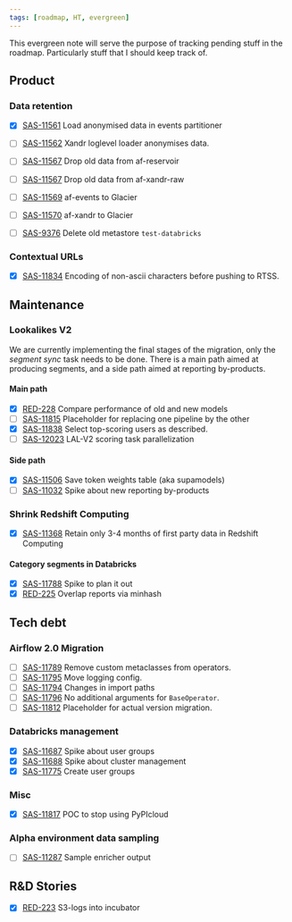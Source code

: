 ```yaml
---
tags: [roadmap, HT, evergreen]
---
```


This evergreen note will serve the purpose of tracking pending stuff in the roadmap. Particularly stuff that I should keep track of.


## Product
### Data retention
- [x] [SAS-11561](https://hybridtheory.atlassian.net/browse/SAS-11561) Load anonymised data in events partitioner
- [ ] [SAS-11562](https://hybridtheory.atlassian.net/browse/SAS-11562) Xandr loglevel loader anonymises data.
- [ ] [SAS-11567](https://hybridtheory.atlassian.net/browse/SAS-11567) Drop old data from af-reservoir
- [ ] [SAS-11567](https://hybridtheory.atlassian.net/browse/SAS-11567) Drop old data from af-xandr-raw
- [ ] [SAS-11569](https://hybridtheory.atlassian.net/browse/SAS-11569) af-events to Glacier
- [ ] [SAS-11570](https://hybridtheory.atlassian.net/browse/SAS-11570) af-xandr to Glacier

- [ ] [SAS-9376](https://hybridtheory.atlassian.net/browse/SAS-9376) Delete old metastore `test-databricks`

### Contextual URLs
- [x] [SAS-11834](https://hybridtheory.atlassian.net/browse/SAS-11834) Encoding of non-ascii characters before pushing to RTSS.

## Maintenance
### Lookalikes V2
We are currently implementing the final stages of the migration, only the _segment sync_ task needs to be done. There is a main path aimed at producing segments, and a side path aimed at reporting by-products.

#### Main path
- [x] [RED-228](https://hybridtheory.atlassian.net/browse/RED-228) Compare performance of old and new models
- [ ] [SAS-11815](https://hybridtheory.atlassian.net/browse/SAS-11815) Placeholder for replacing one pipeline by the other
- [x] [SAS-11838](https://hybridtheory.atlassian.net/browse/SAS-11838) Select top-scoring users as described.
- [ ] [SAS-12023](https://hybridtheory.atlassian.net/browse/SAS-12023) LAL-V2 scoring task parallelization

#### Side path
- [x] [SAS-11506](https://hybridtheory.atlassian.net/browse/SAS-11506) Save token weights table (aka supamodels)
- [ ] [SAS-11032](https://hybridtheory.atlassian.net/browse/SAS-11032) Spike about new reporting by-products

### Shrink Redshift Computing
- [x] [SAS-11368](https://hybridtheory.atlassian.net/browse/SAS-11368) Retain only 3-4 months of first party data in Redshift Computing
#### Category segments in Databricks
- [x] [SAS-11788](https://hybridtheory.atlassian.net/browse/SAS-11788) Spike to plan it out
- [x] [RED-225](https://hybridtheory.atlassian.net/browse/RED-225) Overlap reports via minhash

## Tech debt
### Airflow 2.0 Migration
- [ ] [SAS-11789](https://hybridtheory.atlassian.net/browse/SAS-11789) Remove custom metaclasses from operators.
- [ ] [SAS-11795](https://hybridtheory.atlassian.net/browse/SAS-11795) Move logging config.
- [ ] [SAS-11794](https://hybridtheory.atlassian.net/browse/SAS-11794) Changes in import paths
- [ ] [SAS-11796](https://hybridtheory.atlassian.net/browse/SAS-11796) No additional arguments for `BaseOperator`.
- [ ] [SAS-11812](https://hybridtheory.atlassian.net/browse/SAS-11812) Placeholder for actual version migration.

### Databricks management
- [x] [SAS-11687](https://hybridtheory.atlassian.net/browse/SAS-11687) Spike about user groups
- [x] [SAS-11688](https://hybridtheory.atlassian.net/browse/SAS-11688) Spike about cluster management
- [x] [SAS-11775](https://hybridtheory.atlassian.net/browse/SAS-11775) Create user groups

### Misc
- [x] [SAS-11817](https://hybridtheory.atlassian.net/browse/SAS-11817) POC to stop using PyPIcloud

### Alpha environment data sampling
- [ ] [SAS-11287](https://hybridtheory.atlassian.net/browse/SAS-11287) Sample enricher output

## R&D Stories
- [x] [RED-223](https://hybridtheory.atlassian.net/browse/RED-223) S3-logs into incubator
